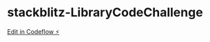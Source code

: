 # stackblitz-LibraryCodeChallenge

[Edit in Codeflow ⚡️](https://stackblitz.com/~/github.com/KevinDavidVazquez/stackblitz-LibraryCodeChallenge)